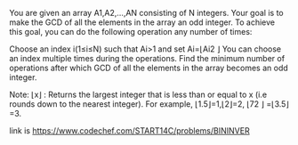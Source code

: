 You are given an array A1,A2,…,AN consisting of N integers. Your goal is to make the GCD of all the elements in the array an odd integer.
To achieve this goal, you can do the following operation any number of times:

Choose an index i(1≤i≤N) such that Ai>1 and set Ai=⌊Ai2 ⌋
You can choose an index multiple times during the operations. Find the minimum number of operations after which GCD of all the elements in the array becomes an odd integer.

Note: ⌊x⌋ : Returns the largest integer that is less than or equal to x (i.e rounds down to the nearest integer). For example, ⌊1.5⌋=1,⌊2⌋=2, ⌊72 ⌋ =⌊3.5⌋ =3.

link is
https://www.codechef.com/START14C/problems/BININVER
